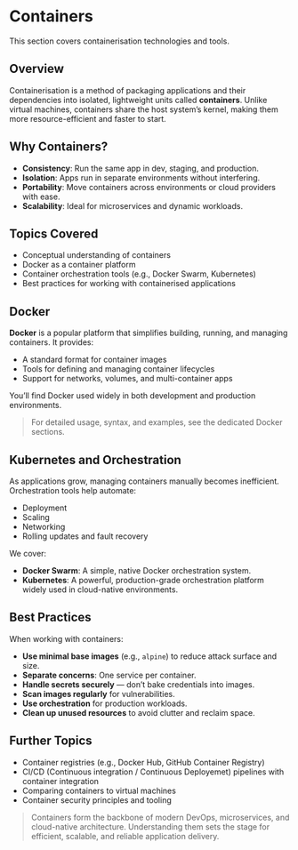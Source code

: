 # Containers
This section covers containerisation technologies and tools.


## Overview
Containerisation is a method of packaging applications and their dependencies into isolated, lightweight units called **containers**. Unlike virtual machines, containers share the host system’s kernel, making them more resource-efficient and faster to start.


## Why Containers?
- **Consistency**: Run the same app in dev, staging, and production.
- **Isolation**: Apps run in separate environments without interfering.
- **Portability**: Move containers across environments or cloud providers with ease.
- **Scalability**: Ideal for microservices and dynamic workloads.


## Topics Covered
- Conceptual understanding of containers
- Docker as a container platform
- Container orchestration tools (e.g., Docker Swarm, Kubernetes)
- Best practices for working with containerised applications


## Docker
**Docker** is a popular platform that simplifies building, running, and managing containers. It provides:

- A standard format for container images
- Tools for defining and managing container lifecycles
- Support for networks, volumes, and multi-container apps

You’ll find Docker used widely in both development and production environments.

> For detailed usage, syntax, and examples, see the dedicated Docker sections.


## Kubernetes and Orchestration
As applications grow, managing containers manually becomes inefficient. Orchestration tools help automate:

- Deployment
- Scaling
- Networking
- Rolling updates and fault recovery

We cover:

- **Docker Swarm**: A simple, native Docker orchestration system.
- **Kubernetes**: A powerful, production-grade orchestration platform widely used in cloud-native environments.


## Best Practices
When working with containers:

- **Use minimal base images** (e.g., `alpine`) to reduce attack surface and size.
- **Separate concerns**: One service per container.
- **Handle secrets securely** — don’t bake credentials into images.
- **Scan images regularly** for vulnerabilities.
- **Use orchestration** for production workloads.
- **Clean up unused resources** to avoid clutter and reclaim space.


## Further Topics

- Container registries (e.g., Docker Hub, GitHub Container Registry)
- CI/CD (Continuous integration / Continuous Deployemet) pipelines with container integration
- Comparing containers to virtual machines
- Container security principles and tooling


> Containers form the backbone of modern DevOps, microservices, and cloud-native architecture. Understanding them sets the stage for efficient, scalable, and reliable application delivery.


